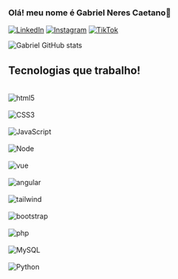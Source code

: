  

### Olá! meu nome é Gabriel Neres Caetano👋

[![LinkedIn](https://img.shields.io/badge/LinkedIn-0077B5?style=for-the-badge&logo=linkedin&logoColor=white)](https://www.linkedin.com/in/gabrielneres-caetano/)
[![Instagram](https://img.shields.io/badge/Instagram-E4405F?style=for-the-badge&logo=instagram&logoColor=white)](https://www.instagram.com/bieln69/)
[![TikTok](https://img.shields.io/badge/TikTok-000000?style=for-the-badge&logo=tiktok&logoColor=white)](https://www.tiktok.com/@bieeldev?lang=pt-BR)


![Gabriel GitHub stats](https://github-readme-stats.vercel.app/api?username=bi3ll69&show_icons=true&theme=radical)

## Tecnologias que trabalho!

<div style="display: inline_block"> </br>
<img aling="center" alt="html5" src="https://img.shields.io/badge/HTML5-E34F26?style=for-the-badge&logo=html5&logoColor=white">
</div>
<div style="display: inline_block"> </br>
<img aling="center" alt="CSS3" src="https://img.shields.io/badge/CSS3-1572B6?style=for-the-badge&logo=css3&logoColor=white">
</div>
<div style="display: inline_block"> </br>
<img aling="center" alt="JavaScript" src="https://img.shields.io/badge/JavaScript-323330?style=for-the-badge&logo=javascript&logoColor=F7DF1E">
</div>
<div style="display: inline_block"> </br>
<img aling="center" alt="Node" src="https://img.shields.io/badge/Node.js-43853D?style=for-the-badge&logo=node.js&logoColor=white">
</div>
<div style="display: inline_block"> </br>
<img aling="center" alt="vue" src="https://img.shields.io/badge/Vue.js-35495E?style=for-the-badge&logo=vue.js&logoColor=4FC08D">
</div>
<div style="display: inline_block"> </br>
<img aling="center" alt="angular" src="https://img.shields.io/badge/Angular-DD0031?style=for-the-badge&logo=angular&logoColor=white">
</div>
<div style="display: inline_block"> </br>
<img aling="center" alt="tailwind" src="https://img.shields.io/badge/Tailwind_CSS-38B2AC?style=for-the-badge&logo=tailwind-css&logoColor=white">
</div>
<div style="display: inline_block"> </br>
<img aling="center" alt="bootstrap" src="https://img.shields.io/badge/Bootstrap-563D7C?style=for-the-badge&logo=bootstrap&logoColor=white">
</div>
<div style="display: inline_block"> </br>
<img aling="center" alt="php" src="https://img.shields.io/badge/PHP-777BB4?style=for-the-badge&logo=php&logoColor=white">
</div>
<div style="display: inline_block"> </br>
<img aling="center" alt="MySQL" src="https://img.shields.io/badge/MySQL-00000F?style=for-the-badge&logo=mysql&logoColor=white">
</div><div style="display: inline_block"> </br><img aling="center" alt="Python" src="https://img.shields.io/badge/Python-14354C?style=for-the-badge&logo=python&logoColor=white"></div>
